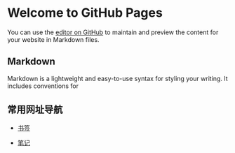 # Welcome to GitHub Pages
You can use the [editor on GitHub](https://github.com/zuixiaoyao0875/zuixiaoyao/edit/master/index.md) to maintain and preview the content for your website in Markdown files.
## Markdown
Markdown is a lightweight and easy-to-use syntax for styling your writing. It includes conventions for

## 常用网址导航

* [书签](http://withpinbox.com/explore/collection/300470)

* [笔记](https://www.evernote.com/shard/s338/sh/8a72e2da-2c47-4b94-a34f-dc146f3e919c/3b23848d6cbe4f5822046e0b0bf3080a)
